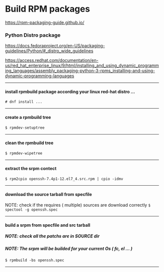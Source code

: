 # Build RPM packages

https://rpm-packaging-guide.github.io/

### Python Distro package

https://docs.fedoraproject.org/en-US/packaging-guidelines/Python/#_distro_wide_guidelines

https://access.redhat.com/documentation/en-us/red_hat_enterprise_linux/9/html/installing_and_using_dynamic_programming_languages/assembly_packaging-python-3-rpms_installing-and-using-dynamic-programming-languages

---

#### install rpmbuild package according your linux red-hat distro ...
`# dnf install ... `

---

#### create a rpmbuild tree
`$ rpmdev-setuptree `

---

#### clean the rpmbuild tree
`$ rpmdev-wipetree`

---

#### extract the srpm contect
`$ rpm2cpio openssh-7.4p1-12.el7_4.src.rpm | cpio -idmv `

---

#### download the source tarball from specfile
NOTE: check if the requires ( multiple) sources are download correctly
`$ spectool -g openssh.spec `

---

#### build a srpm from specfile and src tarball
##### NOTE: check all the patchs are in SOURCE dir
##### NOTE: The srpm will be builded for your current Os ( fc, el ... )
`$ rpmbuild -bs openssh.spec `

---

